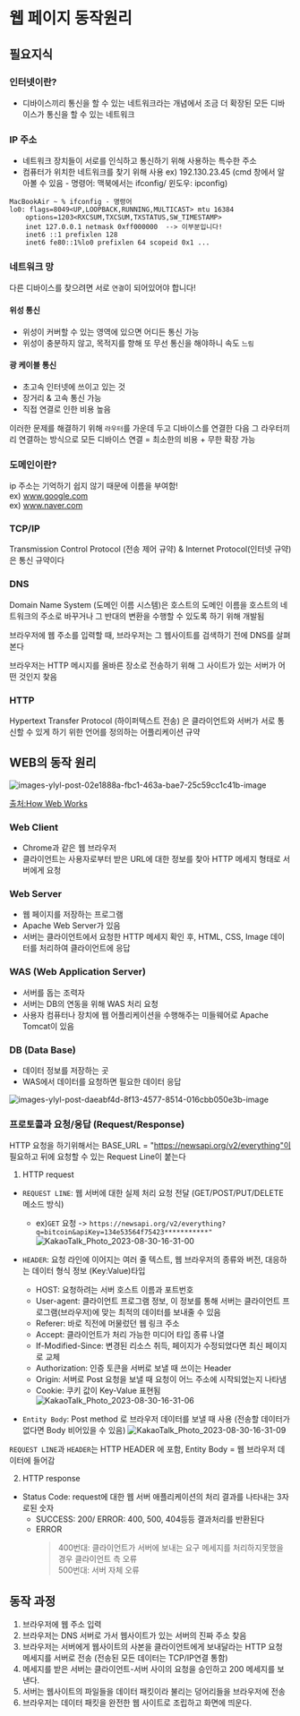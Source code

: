 # 웹 페이지 동작원리 

## 필요지식

### 인터넷이란?
- 디바이스끼리 통신을 할 수 있는 네트워크라는 개념에서 조금 더 확장된 모든 디바이스가 통신을 할 수 있는 네트워크
  
### IP 주소
- 네트워크 장치들이 서로를 인식하고 통신하기 위해 사용하는 특수한 주소
- 컴퓨터가 위치한 네트워크를 찾기 위해 사용
ex) 192.130.23.45 (cmd 창에서 알아볼 수 있음 - 명령어: 맥북에서는 ifconfig/ 윈도우: ipconfig)
```
MacBookAir ~ % ifconfig - 명령어
lo0: flags=8049<UP,LOOPBACK,RUNNING,MULTICAST> mtu 16384
	options=1203<RXCSUM,TXCSUM,TXSTATUS,SW_TIMESTAMP>
	inet 127.0.0.1 netmask 0xff000000  --> 이부분입니다!
	inet6 ::1 prefixlen 128 
	inet6 fe80::1%lo0 prefixlen 64 scopeid 0x1 ...
```
### 네트워크 망

다른 디바이스를 찾으려면 서로 `연결`이 되어있어야 합니다! 

#### 위성 통신
- 위성이 커버할 수 있는 영역에 있으면 어디든 통신 가능
- 위성이 충분하지 않고, 목적지를 향해 또 무선 통신을 해야하니 속도 `느림`
  
#### 광 케이블 통신
- 초고속 인터넷에 쓰이고 있는 것
- 장거리 & 고속 통신 가능
- 직접 연결로 인한 비용 높음

이러한 문제를 해결하기 위해 `라우터`를 가운데 두고 디바이스를 연결한 다음 그 라우터끼리 연결하는 방식으로 모든 디바이스 연결
= 최소한의 비용 + 무한 확장 가능

### 도메인이란?
ip 주소는 기억하기 쉽지 않기 때문에 이름을 부여함!<br>
ex) www.google.com <br>
ex) www.naver.com

### TCP/IP
Transmission Control Protocol (전송 제어 규약) & Internet Protocol(인터넷 규약) 은 통신 규약이다

### DNS
Domain Name System (도메인 이름 시스템)은 호스트의 도메인 이름을 호스트의 네트워크의 주소로 바꾸거나 그 반대의 변환을 수행할 수 있도록 하기 위해 개발됨

브라우저에 웹 주소를 입력할 때, 브라우저는 그 웹사이트를 검색하기 전에 DNS를 살펴본다

브라우저는 HTTP 메시지를 올바른 장소로 전송하기 위해 그 사이트가 있는 서버가 어떤 것인지 찾음

### HTTP 
Hypertext Transfer Protocol (하이퍼텍스트 전송) 은 클라이언트와 서버가 서로 통신할 수 있게 하기 위한 언어를 정의하는 어플리케이션 규약

## WEB의 동작 원리
![images-ylyl-post-02e1888a-fbc1-463a-bae7-25c59cc1c41b-image](https://github.com/Luna828/CS-Study/assets/93186591/12b86ab9-6fa2-4d07-b409-5b8325805a63)

[출처:How Web Works](https://swimjiy.github.io/2019-11-03-How-Web-Works)

### Web Client
- Chrome과 같은 웹 브라우저
- 클라이언트는 사용자로부터 받은 URL에 대한 정보를 찾아 HTTP 메세지 형태로 서버에게 요청
### Web Server 
- 웹 페이지를 저장하는 프로그램
- Apache Web Server가 있음 
- 서버는 클라이언트에서 요청한 HTTP 메세지 확인 후, HTML, CSS, Image 데이터를 처리하여 클라이언트에 응답
### WAS (Web Application Server)
- 서버를 돕는 조력자
- 서버는 DB의 연동을 위해 WAS 처리 요청
- 사용자 컴퓨터나 장치에 웹 어플리케이션을 수행해주는 미들웨어로 Apache Tomcat이 있음
### DB (Data Base)
- 데이터 정보를 저장하는 곳
- WAS에서 데이터를 요청하면 필요한 데이터 응답

![images-ylyl-post-daeabf4d-8f13-4577-8514-016cbb050e3b-image](https://github.com/Luna828/CS-Study/assets/93186591/d2b51f52-35eb-4693-b763-47f2c54b1336)


### 프로토콜과 요청/응답 (Request/Response)
HTTP 요청을 하기위해서는 BASE_URL = "https://newsapi.org/v2/everything"이 필요하고 뒤에 요청할 수 있는 Request Line이 붙는다
1. HTTP request
  - `REQUEST LINE`: 웹 서버에 대한 실제 처리 요청 전달 (GET/POST/PUT/DELETE 메소드 방식) 
     * ex)`GET` 요청 ->  `https://newsapi.org/v2/everything?q=bitcoin&apiKey=134e53564f75423***********"`
![KakaoTalk_Photo_2023-08-30-16-31-00](https://github.com/Luna828/CS-Study/assets/93186591/7aa277a9-6c9f-4b35-92af-6f5b2a5b2a6d)
  - `HEADER`: 요청 라인에 이어지는 여러 줄 텍스트, 웹 브라우저의 종류와 버전, 대응하는 데이터 형식 정보 (Key:Value)타입
    - HOST: 요청하려는 서버 호스트 이름과 포트번호
    - User-agent: 클라이언트 프로그램 정보, 이 정보를 통해 서버는 클라이언트 프로그램(브라우저)에 맞는 최적의 데이터를 보내줄 수 있음
    - Referer: 바로 직전에 머물렀던 웹 링크 주소
    - Accept: 클라이언트가 처리 가능한 미디어 타입 종류 나열
    - If-Modified-Since: 변경된 리소스 취득, 페이지가 수정되었다면 최신 페이지로 교체
    - Authorization: 인증 토큰을 서버로 보낼 때 쓰이는 Header
    - Origin: 서버로 Post 요청을 보낼 때 요청이 어느 주소에 시작되었는지 나타냄
    - Cookie: 쿠키 값이 Key-Value 표현됨
![KakaoTalk_Photo_2023-08-30-16-31-06](https://github.com/Luna828/CS-Study/assets/93186591/3ee0a4ef-c8c2-43e6-9c27-e15be2d772cb)

  - `Entity Body`: Post method 로 브라우저 데이터를 보낼 때 사용 (전송할 데이터가 없다면 Body 비어있을 수 있음)
![KakaoTalk_Photo_2023-08-30-16-31-09](https://github.com/Luna828/CS-Study/assets/93186591/11a4cf7e-060a-4b81-acf4-fccc8d948579)


`REQUEST LINE`과 `HEADER`는 HTTP HEADER 에 포함, Entity Body = 웹 브라우저 데이터에 들어감

2. HTTP response
  - Status Code: request에 대한 웹 서버 애플리케이션의 처리 결과를 나타내는 3자로된 숫자
  	- SUCCESS: 200/ ERROR: 400, 500, 404등등 결과처리를 반환된다
  	- ERROR
    	> 400번대: 클라이언트가 서버에 보내는 요구 메세지를 처리하지못했을 경우 클라이언트 측 오류 <br>
    	> 500번대: 서버 자체 오류 

## 동작 과정

1. 브라우저에 웹 주소 입력
2. 브라우저는 DNS 서버로 가서 웹사이트가 있는 서버의 진짜 주소 찾음
3. 브라우저는 서버에게 웹사이트의 사본을 클라이언트에게 보내달라는 HTTP 요청 메세지를 서버로 전송 (전송된 모든 데이터는 TCP/IP연결 통함)
4. 메세지를 받은 서버는 클라이언트-서버 사이의 요청을 승인하고 200 메세지를 보낸다.
5. 서버는 웹사이트의 파일들을 데이터 패킷이라 불리는 덩어리들을 브라우저에 전송
6. 브라우저는 데이터 패킷을 완전한 웹 사이트로 조립하고 화면에 띄운다.





